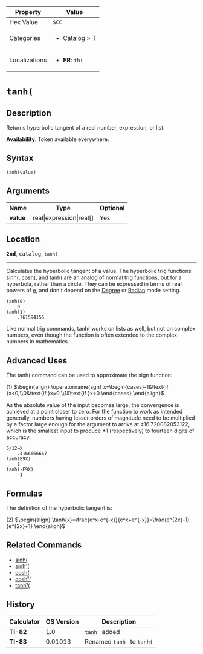 | Property      | Value |
|---------------|-------|
| Hex Value     | `$CC`|
| Categories    | <ul><li>[Catalog](<../categories/Catalog.md>) > [T](<../categories/Catalog.md#T>)</li></ul> |
| Localizations | <ul><li><b>FR</b>: `th(`</li></ul> |

# `tanh(`

## Description
Returns hyperbolic tangent of a real number, expression, or list.


<b>Availability</b>: Token available everywhere.

## Syntax
`tanh(value)`

## Arguments
<table>
<tr><th>Name</th><th>Type</th><th>Optional</th></tr>

<tr><td><b>value</b></td><td>real|expression|real[]</td><td>Yes</td></tr>

</table>

## Location
<tt><kbd><b>2nd</b></kbd></tt>, <kbd>catalog</kbd>, `tanh(`
<hr>

Calculates the hyperbolic tangent of a value. The hyperbolic trig functions [sinh(](/sinh), [cosh(](/cosh), and tanh( are an analog of normal trig functions, but for a hyperbola, rather than a circle. They can be expressed in terms of real powers of [e](/e-value), and don't depend on the [Degree](/degree-mode) or [Radian](/radian-mode) mode setting.

```ti-basic
tanh(0)
    0
tanh(1)
    .761594156
```

Like normal trig commands, tanh( works on lists as well, but not on complex numbers, even though the function is often extended to the complex numbers in mathematics.

## Advanced Uses

The tanh( command can be used to approximate the sign function:

(1) $`\begin{align} \operatorname{sgn} x=\begin{cases}-1&\text{if }x<0,\\0&\text{if }x=0,\\1&\text{if }x>0.\end{cases} \end{align}`$ 

As the absolute value of the input becomes large, the convergence is achieved at a point closer to zero. For the function to work as intended generally, numbers having lesser orders of magnitude need to be multiplied by a factor large enough for the argument to arrive at ±16.720082053122, which is the smallest input to produce ±1 (respectively) to fourteen digits of accuracy.

```ti-basic
5/12→X
    .4166666667
tanh(E9X)
    1
tanh(-E9X)
    -1
```

## Formulas

The definition of the hyperbolic tangent is:

(2) $`\begin{align} \tanh{x}=\frac{e^x-e^{-x}}{e^x+e^{-x}}=\frac{e^{2x}-1}{e^{2x}+1} \end{align}`$ 

## Related Commands

*   [sinh(](/sinh)
*   [sinhֿ¹(](/arsinh)
*   [cosh(](/cosh)
*   [coshֿ¹(](/arcosh)
*   [tanhֿ¹(](/artanh)

## History
| Calculator | OS Version | Description |
|------------|------------|-------------|
| <b>TI-82</b> | 1.0 | `tanh ` added |
| <b>TI-83</b> | 0.01013 | Renamed `tanh ` to `tanh(`


